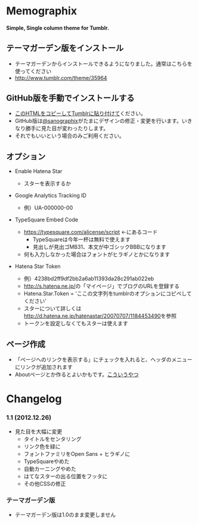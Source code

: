 # Memographix

#### Simple, Single column theme for Tumblr.


## テーマガーデン版をインストール

* テーマガーデンからインストールできるようになりました。通常はこちらを使ってください
* <a href="http://www.tumblr.com/theme/35964">http://www.tumblr.com/theme/35964</a>


## GitHub版を手動でインストールする

* [このHTMLをコピーしてTumblrに貼り付けて](https://github.com/sanographix/tumblr/blob/master/memographix/memographix.html)ください。
* GitHub版は[@sanographix](https://twitter.com/sanographix)がたまにデザインの修正・変更を行います。いきなり勝手に見た目が変わったりします。
* それでもいいという場合のみご利用ください。


## オプション

* Enable Hatena Star
    * スターを表示するか

* Google Analytics Tracking ID
    * 例）UA-000000-00

* TypeSquare Embed Code
    * <a href="https://typesquare.com/alicense/script">https://typesquare.com/alicense/script</a> ←にあるコード
		* TypeSquareは今年一杯は無料で使えます
		* 見出しが見出ゴMB31、本文が中ゴシックBBBになります
    * 何も入力しなかった場合はフォントがヒラギノとかになります
		
* Hatena Star Token
    * 例）4238bd2ff9df2bb2a6ab11393da28c291ab022eb
    * <a href="http://s.hatena.ne.jp/">http://s.hatena.ne.jp/</a>の「マイページ」でブログのURLを登録する
    * Hatena.Star.Token = 'ここの文字列をtumblrのオプションにコピペしてください'
    * スターについて詳しくは<a href="http://d.hatena.ne.jp/hatenastar/20070707/1184453490">http://d.hatena.ne.jp/hatenastar/20070707/1184453490</a>を参照
    * トークンを設定しなくてもスターは使えます

## ページ作成

* 「ページへのリンクを表示する」にチェックを入れると、ヘッダのメニューにリンクが追加されます
* Aboutページとか作るとよいかもです。<a href="http://memo.sanographix.net/about">こういうやつ</a>


# Changelog


### 1.1 (2012.12.26)

* 見た目を大幅に変更
  * タイトルをセンタリング
  * リンク色を緑に
  * フォントファミリをOpen Sans + ヒラギノに
  * TypeSquareやめた
  * 自動カーニングやめた
  * はてなスターの出る位置をフッタに
  * その他CSSの修正

  
### テーマガーデン版

* テーマガーデン版は1.0のまま変更しません